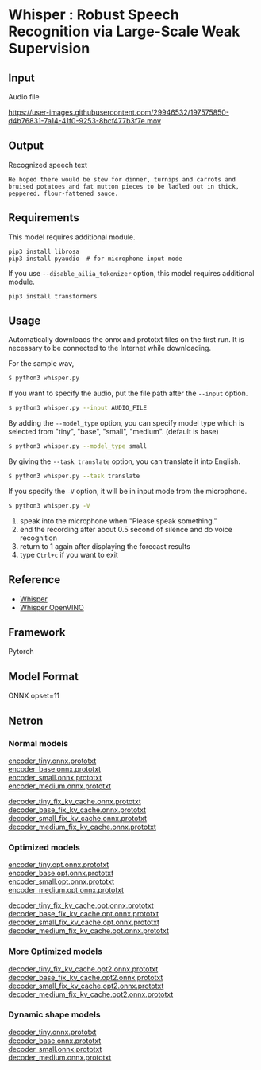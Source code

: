 # Whisper : Robust Speech Recognition via Large-Scale Weak Supervision

## Input

Audio file

https://user-images.githubusercontent.com/29946532/197575850-d4b76831-7a14-41f0-9253-8bcf477b3f7e.mov

## Output

Recognized speech text
```
He hoped there would be stew for dinner, turnips and carrots and bruised potatoes and fat mutton pieces to be ladled out in thick, peppered, flour-fattened sauce.
```

## Requirements

This model requires additional module.
```
pip3 install librosa
pip3 install pyaudio  # for microphone input mode
```

If you use `--disable_ailia_tokenizer` option, this model requires additional module.
```
pip3 install transformers
```

## Usage
Automatically downloads the onnx and prototxt files on the first run.
It is necessary to be connected to the Internet while downloading.

For the sample wav,
```bash
$ python3 whisper.py
```

If you want to specify the audio, put the file path after the `--input` option.
```bash
$ python3 whisper.py --input AUDIO_FILE
```

By adding the `--model_type` option, you can specify model type which is selected from "tiny", "base", "small", "medium". (default is base)
```bash
$ python3 whisper.py --model_type small
```

By giving the `--task translate` option, you can translate it into English.

```bash
$ python3 whisper.py --task translate
```

If you specify the `-V` option, it will be in input mode from the microphone.

```bash
$ python3 whisper.py -V
```

1. speak into the microphone when "Please speak something."
2. end the recording after about 0.5 second of silence and do voice recognition
3. return to 1 again after displaying the forecast results
4. type ``Ctrl+c`` if you want to exit

## Reference

- [Whisper](https://github.com/openai/whisper)
- [Whisper OpenVINO](https://github.com/zhuzilin/whisper-openvino)

## Framework

Pytorch

## Model Format

ONNX opset=11

## Netron

### Normal models

[encoder_tiny.onnx.prototxt](https://netron.app/?url=https://storage.googleapis.com/ailia-models/whisper/encoder_tiny.onnx.prototxt)  
[encoder_base.onnx.prototxt](https://netron.app/?url=https://storage.googleapis.com/ailia-models/whisper/encoder_base.onnx.prototxt)  
[encoder_small.onnx.prototxt](https://netron.app/?url=https://storage.googleapis.com/ailia-models/whisper/encoder_small.onnx.prototxt)  
[encoder_medium.onnx.prototxt](https://netron.app/?url=https://storage.googleapis.com/ailia-models/whisper/encoder_medium.onnx.prototxt)  

[decoder_tiny_fix_kv_cache.onnx.prototxt](https://netron.app/?url=https://storage.googleapis.com/ailia-models/whisper/decoder_tiny_fix_kv_cache.onnx.prototxt)  
[decoder_base_fix_kv_cache.onnx.prototxt](https://netron.app/?url=https://storage.googleapis.com/ailia-models/whisper/decoder_base_fix_kv_cache.onnx.prototxt)  
[decoder_small_fix_kv_cache.onnx.prototxt](https://netron.app/?url=https://storage.googleapis.com/ailia-models/whisper/decoder_small_fix_kv_cache.onnx.prototxt)  
[decoder_medium_fix_kv_cache.onnx.prototxt](https://netron.app/?url=https://storage.googleapis.com/ailia-models/whisper/decoder_medium_fix_kv_cache.onnx.prototxt)

### Optimized models

[encoder_tiny.opt.onnx.prototxt](https://netron.app/?url=https://storage.googleapis.com/ailia-models/whisper/encoder_tiny.opt.onnx.prototxt)  
[encoder_base.opt.onnx.prototxt](https://netron.app/?url=https://storage.googleapis.com/ailia-models/whisper/encoder_base.opt.onnx.prototxt)  
[encoder_small.opt.onnx.prototxt](https://netron.app/?url=https://storage.googleapis.com/ailia-models/whisper/encoder_small.opt.onnx.prototxt)  
[encoder_medium.opt.onnx.prototxt](https://netron.app/?url=https://storage.googleapis.com/ailia-models/whisper/encoder_medium.opt.onnx.prototxt)  

[decoder_tiny_fix_kv_cache.opt.onnx.prototxt](https://netron.app/?url=https://storage.googleapis.com/ailia-models/whisper/decoder_tiny_fix_kv_cache.opt.onnx.prototxt)  
[decoder_base_fix_kv_cache.opt.onnx.prototxt](https://netron.app/?url=https://storage.googleapis.com/ailia-models/whisper/decoder_base_fix_kv_cache.opt.onnx.prototxt)  
[decoder_small_fix_kv_cache.opt.onnx.prototxt](https://netron.app/?url=https://storage.googleapis.com/ailia-models/whisper/decoder_small_fix_kv_cache.opt.onnx.prototxt)  
[decoder_medium_fix_kv_cache.opt.onnx.prototxt](https://netron.app/?url=https://storage.googleapis.com/ailia-models/whisper/decoder_medium_fix_kv_cache.opt.onnx.prototxt)  

### More Optimized models

[decoder_tiny_fix_kv_cache.opt2.onnx.prototxt](https://netron.app/?url=https://storage.googleapis.com/ailia-models/whisper/decoder_tiny_fix_kv_cache.opt2.onnx.prototxt)  
[decoder_base_fix_kv_cache.opt2.onnx.prototxt](https://netron.app/?url=https://storage.googleapis.com/ailia-models/whisper/decoder_base_fix_kv_cache.opt2.onnx.prototxt)  
[decoder_small_fix_kv_cache.opt2.onnx.prototxt](https://netron.app/?url=https://storage.googleapis.com/ailia-models/whisper/decoder_small_fix_kv_cache.opt2.onnx.prototxt)  
[decoder_medium_fix_kv_cache.opt2.onnx.prototxt](https://netron.app/?url=https://storage.googleapis.com/ailia-models/whisper/decoder_medium_fix_kv_cache.opt2.onnx.prototxt)  

### Dynamic shape models

[decoder_tiny.onnx.prototxt](https://netron.app/?url=https://storage.googleapis.com/ailia-models/whisper/decoder_tiny.onnx.prototxt)  
[decoder_base.onnx.prototxt](https://netron.app/?url=https://storage.googleapis.com/ailia-models/whisper/decoder_base.onnx.prototxt)  
[decoder_small.onnx.prototxt](https://netron.app/?url=https://storage.googleapis.com/ailia-models/whisper/decoder_small.onnx.prototxt)  
[decoder_medium.onnx.prototxt](https://netron.app/?url=https://storage.googleapis.com/ailia-models/whisper/decoder_medium.onnx.prototxt)
